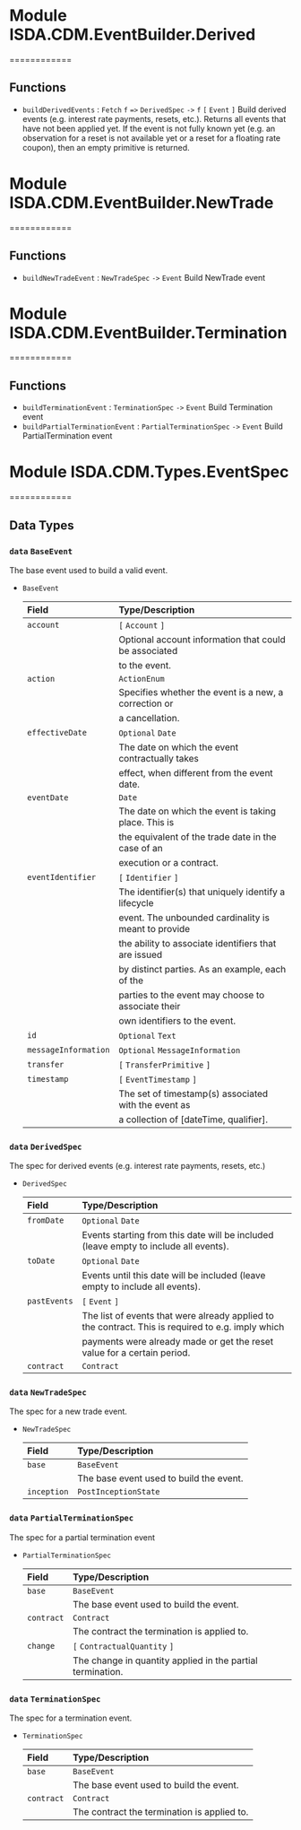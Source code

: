 # Module ISDA.CDM.EventBuilder.Derived
============



## Functions

* `buildDerivedEvents` : `Fetch` `f` `=>` `DerivedSpec` `->` `f` `[` `Event` `]`
  Build derived events (e.g. interest rate payments, resets, etc.). Returns all events that
  have not been applied yet. If the event is not fully known yet (e.g. an observation for a reset is not
  available yet or a reset for a floating rate coupon), then an empty primitive is returned.

# Module ISDA.CDM.EventBuilder.NewTrade
============



## Functions

* `buildNewTradeEvent` : `NewTradeSpec` `->` `Event`
  Build NewTrade event

# Module ISDA.CDM.EventBuilder.Termination
============



## Functions

* `buildTerminationEvent` : `TerminationSpec` `->` `Event`
  Build Termination event
* `buildPartialTerminationEvent` : `PartialTerminationSpec` `->` `Event`
  Build PartialTermination event

# Module ISDA.CDM.Types.EventSpec
============



## Data Types

### `data` `BaseEvent`

  The base event used to build a valid event.
* `BaseEvent`

  | Field                | Type/Description |
  | :------------------- | :----------------
  | `account`            | `[` `Account` `]`
  |                      | Optional account information that could be associated
  |                      | to the event.
  | `action`             | `ActionEnum`
  |                      | Specifies whether the event is a new, a correction or
  |                      | a cancellation.
  | `effectiveDate`      | `Optional` `Date`
  |                      | The date on which the event contractually takes
  |                      | effect, when different from the event date.
  | `eventDate`          | `Date`
  |                      | The date on which the event is taking place. This is
  |                      | the equivalent of the trade date in the case of an
  |                      | execution or a contract.
  | `eventIdentifier`    | `[` `Identifier` `]`
  |                      | The identifier(s) that uniquely identify a lifecycle
  |                      | event. The unbounded cardinality is meant to provide
  |                      | the ability to associate identifiers that are issued
  |                      | by distinct parties. As an example, each of the
  |                      | parties to the event may choose to associate their
  |                      | own identifiers to the event.
  | `id`                 | `Optional` `Text`
  | `messageInformation` | `Optional` `MessageInformation`
  | `transfer`           | `[` `TransferPrimitive` `]`
  | `timestamp`          | `[` `EventTimestamp` `]`
  |                      | The set of timestamp(s) associated with the event as
  |                      | a collection of [dateTime, qualifier].

### `data` `DerivedSpec`

  The spec for derived events (e.g. interest rate payments, resets, etc.)
* `DerivedSpec`

  | Field        | Type/Description |
  | :----------- | :----------------
  | `fromDate`   | `Optional` `Date`
  |              | Events starting from this date will be included (leave empty to include all events).
  | `toDate`     | `Optional` `Date`
  |              | Events until this date will be included (leave empty to include all events).
  | `pastEvents` | `[` `Event` `]`
  |              | The list of events that were already applied to the contract. This is required to e.g. imply which
  |              | payments were already made or get the reset value for a certain period.
  | `contract`   | `Contract`

### `data` `NewTradeSpec`

  The spec for a new trade event.
* `NewTradeSpec`

  | Field       | Type/Description |
  | :---------- | :----------------
  | `base`      | `BaseEvent`
  |             | The base event used to build the event.
  | `inception` | `PostInceptionState`

### `data` `PartialTerminationSpec`

  The spec for a partial termination event
* `PartialTerminationSpec`

  | Field      | Type/Description |
  | :--------- | :----------------
  | `base`     | `BaseEvent`
  |            | The base event used to build the event.
  | `contract` | `Contract`
  |            | The contract the termination is applied to.
  | `change`   | `[` `ContractualQuantity` `]`
  |            | The change in quantity applied in the partial termination.

### `data` `TerminationSpec`

  The spec for a termination event.
* `TerminationSpec`

  | Field      | Type/Description |
  | :--------- | :----------------
  | `base`     | `BaseEvent`
  |            | The base event used to build the event.
  | `contract` | `Contract`
  |            | The contract the termination is applied to.



